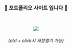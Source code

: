 
<h3 align="center">
<b> 💎 포트폴리오 사이트 입니다 💎</b>
</h3>
<br>
<p align="center">
<a href="https://jeongmmin.github.io/PortfolioSite/" target="_blank"><img src="https://img.shields.io/badge/사이트링크-232F3E?style=flat-square&logo=SitePoint&logoColor=white"/></a>
</p>
<h6 align="center">(ctrl + click시 새창열기 가능)</h6>
